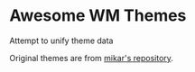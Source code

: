 # Awesome WM Themes

Attempt to unify theme data

Original themes are from [mikar's repository](https://github.com/mikar/awesome-themes).

